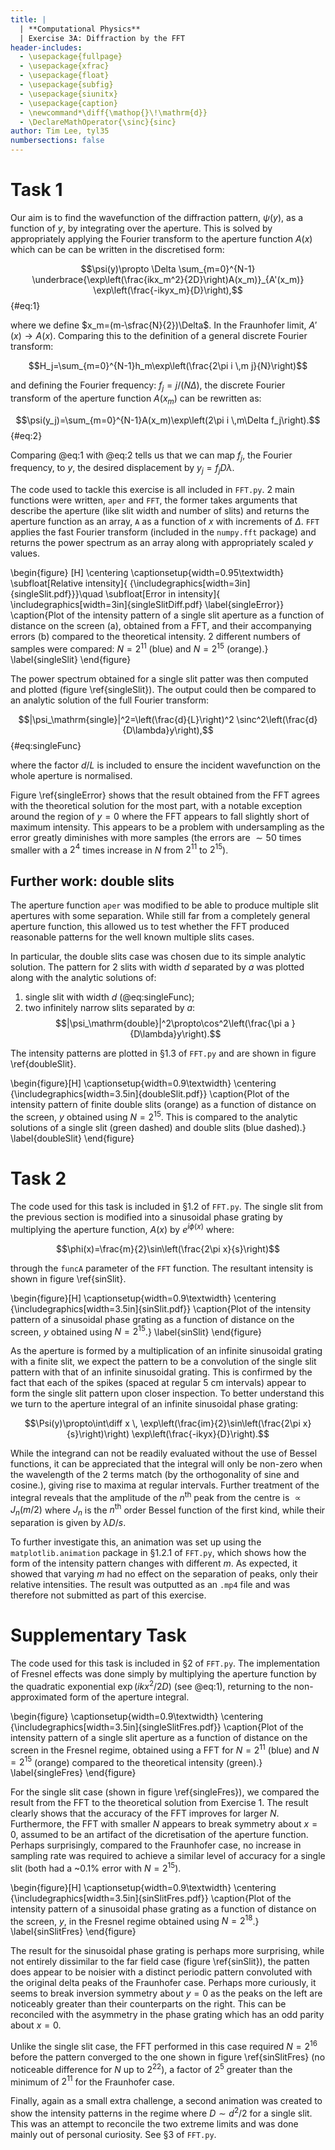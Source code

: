 ```yaml
---
title: |
  | **Computational Physics**
  | Exercise 3A: Diffraction by the FFT
header-includes:
  - \usepackage{fullpage}
  - \usepackage{xfrac}
  - \usepackage{float}
  - \usepackage{subfig}
  - \usepackage{siunitx}
  - \usepackage{caption}
  - \newcommand*\diff{\mathop{}\!\mathrm{d}}
  - \DeclareMathOperator{\sinc}{sinc}
author: Tim Lee, tyl35
numbersections: false
---
```


# Task 1

Our aim is to find the wavefunction of the diffraction pattern, $\psi(y)$, as a function of $y$, by integrating over the aperture. This is solved by appropriately applying the Fourier transform to the aperture function $A(x)$ which can be can be written in the discretised form:

$$\psi(y)\propto \Delta \sum_{m=0}^{N-1} \underbrace{\exp\left(\frac{ikx_m^2}{2D}\right)A(x_m)}_{A'(x_m)} \exp\left(\frac{-ikyx_m}{D}\right),$$ {#eq:1}

where we define $x_m=(m-\sfrac{N}{2})\Delta$. In the Fraunhofer limit, $A'(x)\to A(x)$. Comparing this to the definition of a general discrete Fourier transform:

$$H_j=\sum_{m=0}^{N-1}h_m\exp\left(\frac{2\pi i \,m j}{N}\right)$$

and defining the Fourier frequency: $f_j=j/(N\Delta)$, the discrete Fourier transform of the aperture function $A(x_m)$ can be rewritten as:

$$\psi(y_j)=\sum_{m=0}^{N-1}A(x_m)\exp\left(2\pi i \,m\Delta f_j\right).$$ {#eq:2}

Comparing @eq:1 with @eq:2 tells us that we can map $f_j$, the Fourier frequency, to $y$, the desired displacement by $y_j=f_jD\lambda$.

The code used to tackle this exercise is all included in `FFT.py`. 2 main functions were written, `aper` and `FFT`, the former takes arguments that describe the aperture (like slit width and number of slits) and returns the aperture function as an array, `A` as a function of $x$ with increments of $\Delta$. `FFT` applies the fast Fourier transform (included in the `numpy.fft` package) and returns the power spectrum as an array along with appropriately scaled $y$ values.

\begin{figure} [H]
  \centering
	\captionsetup{width=0.95\textwidth}
  \subfloat[Relative intensity]{
    {\includegraphics[width=3in]{singleSlit.pdf}}}\quad
  \subfloat[Error in intensity]{
    \includegraphics[width=3in]{singleSlitDiff.pdf} \label{singleError}}
  \caption{Plot of the intensity pattern of a single slit aperture as a function of distance on the screen (a), obtained from a FFT, and their accompanying errors (b) compared to the theoretical intensity. 2 different numbers of samples were compared: $N=2^{11}$ (blue) and $N=2^{15}$ (orange).}
  \label{singleSlit}
\end{figure}

The power spectrum obtained for a single slit patter was then computed and plotted (figure \ref{singleSlit}). The output could then be compared to an analytic solution of the full Fourier transform:

$$|\psi_\mathrm{single}|^2=\left(\frac{d}{L}\right)^2 \sinc^2\left(\frac{d}{D\lambda}y\right),$$ {#eq:singleFunc}

where the factor $d/L$ is included to ensure the incident wavefunction on the whole aperture is normalised.

Figure \ref{singleError} shows that the result obtained from the FFT agrees with the theoretical solution for the most part, with a notable exception around the region of $y=0$ where the FFT appears to fall slightly short of maximum intensity. This appears to be a problem with undersampling as the error greatly diminishes with more samples (the errors are $\sim 50$ times smaller with a $2^4$ times increase in $N$ from $2^{11}$ to $2^{15}$).

## Further work: double slits

The aperture function `aper` was modified to be able to produce multiple slit apertures with some separation. While still far from a completely general aperture function, this allowed us to test whether the FFT produced reasonable patterns for the well known multiple slits cases.

In particular, the double slits case was chosen due to its simple analytic solution. The pattern for 2 slits with width $d$ separated by $a$ was plotted along with the analytic solutions of:

1. single slit with width $d$ (@eq:singleFunc);
2. two infinitely narrow slits separated by $a$:
  $$|\psi_\mathrm{double}|^2\propto\cos^2\left(\frac{\pi a }{D\lambda}y\right).$$

The intensity patterns are plotted in §1.3 of `FFT.py` and are shown in figure \ref{doubleSlit}.

\begin{figure}[H]
\captionsetup{width=0.9\textwidth}
\centering
{\includegraphics[width=3.5in]{doubleSlit.pdf}}
\caption{Plot of the intensity pattern of finite double slits (orange) as a function of distance on the screen, $y$ obtained using $N=2^{15}$. This is compared to the analytic solutions of a single slit (green dashed) and double slits (blue dashed).}
\label{doubleSlit}
\end{figure}

# Task 2

The code used for this task is included in §1.2 of `FFT.py`. The single slit from the previous section is modified into a sinusoidal phase grating by multiplying the aperture function, $A(x)$ by $e^{i\phi(x)}$ where:

$$\phi(x)=\frac{m}{2}\sin\left(\frac{2\pi x}{s}\right)$$

through the `funcA` parameter of the `FFT` function. The resultant intensity is shown in figure \ref{sinSlit}.

\begin{figure}[H]
\captionsetup{width=0.9\textwidth}
\centering
{\includegraphics[width=3.5in]{sinSlit.pdf}}
\caption{Plot of the intensity pattern of a sinusoidal phase grating as a function of distance on the screen, $y$ obtained using $N=2^{15}$.}
\label{sinSlit}
\end{figure}

As the aperture is formed by a multiplication of an infinite sinusoidal grating with a finite slit, we expect the pattern to be a convolution of the single slit pattern with that of an infinite sinusoidal grating. This is confirmed by the fact that each of the spikes (spaced at regular $\SI{5}{\centi\meter}$ intervals) appear to form the single slit pattern upon closer inspection. To better understand this we turn to the aperture integral of an infinite sinusoidal phase grating:

$$\Psi(y)\propto\int\diff x \, \exp\left(\frac{im}{2}\sin\left(\frac{2\pi x}{s}\right)\right) \exp\left(\frac{-ikyx}{D}\right).$$

While the integrand can not be readily evaluated without the use of Bessel functions, it can be appreciated that the integral will only be non-zero when the wavelength of the 2 terms match (by the orthogonality of sine and cosine.), giving rise to maxima at regular intervals. Further treatment of the integral reveals that the amplitude of the $n^{\mathrm{th}}$ peak from the centre is $\propto J_n(m/2)$ where $J_n$ is the $n^{\mathrm{th}}$ order Bessel function of the first kind, while their separation is given by $\lambda D/s$.

To further investigate this, an animation was set up using the `matplotlib.animation` package in §1.2.1 of `FFT.py`, which shows how the form of the intensity pattern changes with different $m$. As expected, it showed that varying $m$ had no effect on the separation of peaks, only their relative intensities. The result was outputted as an `.mp4` file and was therefore not submitted as part of this exercise.

# Supplementary Task

The code used for this task is included in §2 of `FFT.py`. The implementation of Fresnel effects was done simply by multiplying the aperture function by the quadratic exponential $\exp\left(ikx^2/2D\right)$ (see @eq:1), returning to the non-approximated form of the aperture integral.

\begin{figure}
\captionsetup{width=0.9\textwidth}
\centering
{\includegraphics[width=3.5in]{singleSlitFres.pdf}}
\caption{Plot of the intensity pattern of a single slit aperture as a function of distance on the screen in the Fresnel regime, obtained using a FFT for $N=2^{11}$ (blue) and $N=2^{15}$ (orange) compared to the theoretical intensity (green).}
\label{singleFres}
\end{figure}

For the single slit case (shown in figure \ref{singleFres}), we compared the result from the FFT to the theoretical solution from Exercise 1. The result clearly shows that the accuracy of the FFT improves for larger $N$. Furthermore, the FFT with smaller $N$ appears to break symmetry about $x=0$, assumed to be an artifact of the dicretisation of the aperture function. Perhaps surprisingly, compared to the Fraunhofer case, no increase in sampling rate was required to achieve a similar level of accuracy for a single slit (both had a ~0.1% error with $N=2^{15}$).

\begin{figure}[H]
\captionsetup{width=0.9\textwidth}
\centering
{\includegraphics[width=3.5in]{sinSlitFres.pdf}}
\caption{Plot of the intensity pattern of a sinusoidal phase grating as a function of distance on the screen, $y$, in the Fresnel regime obtained using $N=2^{18}$.}
\label{sinSlitFres}
\end{figure}

The result for the sinusoidal phase grating is perhaps more surprising, while not entirely dissimilar to the far field case (figure \ref{sinSlit}), the patten does appear to be noisier with a distinct periodic pattern convoluted with the original delta peaks of the Fraunhofer case. Perhaps more curiously, it seems to break inversion symmetry about $y=0$ as the peaks on the left are noticeably greater than their counterparts on the right. This can be reconciled with the asymmetry in the phase grating which has an odd parity about $x=0$. 

Unlike the single slit case, the FFT performed in this case required $N=2^{16}$ before the pattern converged to the one shown in figure \ref{sinSlitFres} (no noticeable difference for $N$ up to $2^{22}$), a factor of $2^5$ greater than the minimum of $2^{11}$ for the Fraunhofer case. 

Finally, again as a small extra challenge, a second animation was created to show the intensity patterns in the regime where $D \sim d^2/2$ for a single slit. This was an attempt to reconcile the two extreme limits and was done mainly out of personal curiosity. See §3 of `FFT.py`.
